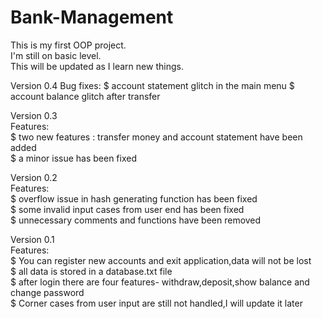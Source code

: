 # Bank-Management  
This is my first OOP project.  
I'm still on basic level.  
This will be updated as I learn new things.  

Version 0.4
Bug fixes:
$ account statement glitch in the main menu
$ account balance glitch after transfer

Version 0.3  
Features:  
$ two new features : transfer money and account statement have been added  
$ a minor issue has been fixed

Version 0.2  
Features:  
$ overflow issue in hash generating function has been fixed  
$ some invalid input cases from user end has been fixed  
$ unnecessary comments and functions have been removed  

Version 0.1  
Features:  
$ You can register new accounts and exit application,data will not be lost  
$ all data is stored in a database.txt file  
$ after login there are four features- withdraw,deposit,show balance and change password  
$ Corner cases from user input are still not handled,I will update it later  
